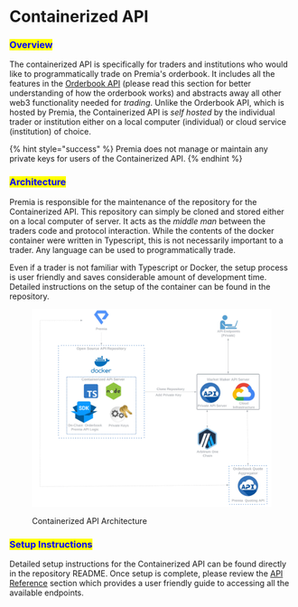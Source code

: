 # Containerized API

### <mark style="color:blue;">Overview</mark>

The containerized API is specifically for traders and institutions who would like to programmatically trade on Premia's orderbook. It includes all the features in the [Orderbook API](../orderbook-api/) (please read this section for better understanding of how the orderbook works) and abstracts away all other web3 functionality needed for _trading_.  Unlike the Orderbook API, which is hosted by Premia, the Containerized API is _self hosted_ by the individual trader or institution either on a local computer (individual) or cloud service (institution) of choice. &#x20;

{% hint style="success" %}
Premia does not manage or maintain any private keys for users of the Containerized API.&#x20;
{% endhint %}

### <mark style="color:blue;">Architecture</mark>

Premia is responsible for the maintenance of the repository for the Containerized API. This  repository can simply be cloned and stored either on a local computer of server.  It acts as the _middle man_ between the traders code and protocol interaction.  While the contents of the docker container were written in Typescript, this is not necessarily important to a trader.  Any language can be used to programmatically trade.

Even if a trader is not familiar with Typescript or Docker, the setup process is user friendly and saves considerable amount of development time.  Detailed instructions on the setup of the container can be found in the repository.

<figure><img src="../../../.gitbook/assets/architecture.png" alt=""><figcaption><p>Containerized API Architecture</p></figcaption></figure>

### <mark style="color:blue;">Setup Instructions</mark>

Detailed setup instructions for the Containerized API can be found directly in the repository README.  Once setup is complete, please review the [API Reference](api-reference/) section which provides a user friendly guide to accessing all the available endpoints.
